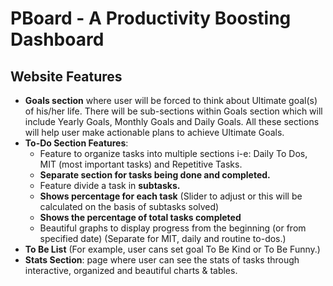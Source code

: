 # PBoard - A Productivity Boosting Dashboard
## Website Features
- **Goals section** where user will be forced to think about Ultimate goal(s) of his/her life. 
There will be sub-sections within Goals section which will include Yearly Goals, Monthly Goals and Daily Goals. 
All these sections will help user make actionable plans to achieve Ultimate Goals.
-	**To-Do Section Features**:
    -	Feature to organize tasks into multiple sections i-e: Daily To Dos, MIT (most important tasks) and Repetitive Tasks.
    -	**Separate section for tasks being done and completed.**
    -	Feature divide a task in **subtasks.**
    -	**Shows percentage for each task** (Slider to adjust or this will be calculated on the basis of subtasks solved)
    -	**Shows the percentage of total tasks completed**
    -	Beautiful graphs to display progress from the beginning (or from specified date) (Separate for MIT, daily and routine to-dos.)
-	**To Be List** (For example, user cans set goal To Be Kind or To Be Funny.)
-	**Stats Section**: page where user can see the stats of tasks through interactive, organized and beautiful charts & tables.
